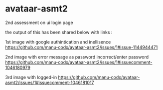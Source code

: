 # avataar-asmt2
2nd assessment on ui login page


the output of this has been shared below with links :

1st image with google authintication and inellisence
https://github.com/manu-codx/avataar-asmt2/issues/1#issue-1144944471

2nd image with error message as password incorrect/enter password
https://github.com/manu-codx/avataar-asmt2/issues/1#issuecomment-1046180979

3rd image with logged-in 
https://github.com/manu-codx/avataar-asmt2/issues/1#issuecomment-1046181017



